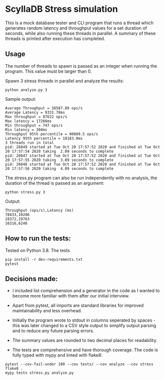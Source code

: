 # ScyllaDB Stress simulation
This is a mock database tester and CLI program that runs a thread which generates random latency and throughput
values for a set duration of seconds, while also running these threads in parallel. A summary of these threads is
printed after execution has completed.

## Usage
The number of threads to spawn is passed as an integer when running the program. This value must be larger than 0.

Spawn 3 stress threads in parallel and analyze the results:

```
python analyze.py 3
```

Sample output:
```
Average Throughput = 38587.89 ops/s
Average Latency = 9331.78ms
Max throughput = 87622 ops/s
Max latency = 17266ms
Min throughput = 747 ops/s
Min latency = 304ms
Throughput 95th percentile = 90609.5 ops/s
Latency 95th percentile = 18183.0ms
3 threads run in total
pid: 26849 started at Tue Oct 20 17:57:52 2020 and finished at Tue Oct 20 17:57:54 2020 taking  2.09 seconds to complete
pid: 26847 started at Tue Oct 20 17:57:52 2020 and finished at Tue Oct 20 17:57:55 2020 taking  3.09 seconds to complete
pid: 26848 started at Tue Oct 20 17:57:52 2020 and finished at Tue Oct 20 17:57:56 2020 taking  4.09 seconds to complete
```
The stress.py program can also be run independently with no analysis,
the duration of the thread is passed as an argument:

```
python stress.py 3
```

Output:
```
Throughput (ops/s),Latency (ms)
78433,10286
28372,19763
16316,6240
```




## How to run the tests:
Tested on Python 3.8. The tests 
```
pip install -r dev-requirements.txt
pytest
```

## Decisions made:

- I included list comprehension and a generator in the code as I wanted to become more familiar with them after 
our initial interview.

- Apart from pytest, all imports are standard libraries for improved maintainability and less overhead.

- Initially the program wrote to stdout in columns seperated by spaces - this was later changed to a CSV style
output to simplify output parsing and to reduce any future parsing errors.

- The summary values are rounded to two decimal places for readability.

- The tests are comprehensive and have thorough coverage. The code is fully typed with mypy and linted with flake8:
```
pytest --cov-fail-under 100 --cov tests/ --cov analyze --cov stress
flake8 .
mypy tests stress.py analyze.py
```